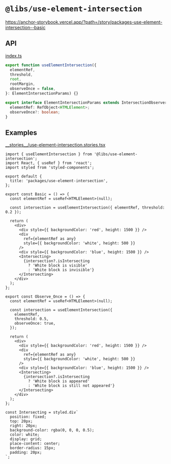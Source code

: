 # `@libs/use-element-intersection`

<https://anchor-storybook.vercel.app/?path=/story/packages-use-element-intersection--basic>

## API

<!-- source index.ts --pick "ElementIntersectionParams useElementIntersection" -->

[index.ts](index.ts)

```ts
export function useElementIntersection({
  elementRef,
  threshold,
  root,
  rootMargin,
  observeOnce = false,
}: ElementIntersectionParams) {}

export interface ElementIntersectionParams extends IntersectionObserverInit {
  elementRef: RefObject<HTMLElement>;
  observeOnce?: boolean;
}
```

<!-- /source -->

## Examples

<!-- source __stories__/*.stories.tsx -->

[\_\_stories\_\_/use-element-intersection.stories.tsx](__stories__/use-element-intersection.stories.tsx)

```tsx
import { useElementIntersection } from '@libs/use-element-intersection';
import React, { useRef } from 'react';
import styled from 'styled-components';

export default {
  title: 'packages/use-element-intersection',
};

export const Basic = () => {
  const elementRef = useRef<HTMLElement>(null);

  const intersection = useElementIntersection({ elementRef, threshold: 0.2 });

  return (
    <div>
      <div style={{ backgroundColor: 'red', height: 1500 }} />
      <div
        ref={elementRef as any}
        style={{ backgroundColor: 'white', height: 500 }}
      />
      <div style={{ backgroundColor: 'blue', height: 1500 }} />
      <Intersecting>
        {intersection?.isIntersecting
          ? 'White block is visible'
          : 'White block is invisible'}
      </Intersecting>
    </div>
  );
};

export const Observe_Once = () => {
  const elementRef = useRef<HTMLElement>(null);

  const intersection = useElementIntersection({
    elementRef,
    threshold: 0.5,
    observeOnce: true,
  });

  return (
    <div>
      <div style={{ backgroundColor: 'red', height: 1500 }} />
      <div
        ref={elementRef as any}
        style={{ backgroundColor: 'white', height: 500 }}
      />
      <div style={{ backgroundColor: 'blue', height: 1500 }} />
      <Intersecting>
        {intersection?.isIntersecting
          ? 'White block is appeared'
          : 'White block is still not appeared'}
      </Intersecting>
    </div>
  );
};

const Intersecting = styled.div`
  position: fixed;
  top: 20px;
  right: 20px;
  background-color: rgba(0, 0, 0, 0.5);
  color: white;
  display: grid;
  place-content: center;
  border-radius: 15px;
  padding: 20px;
`;
```

<!-- /source -->
